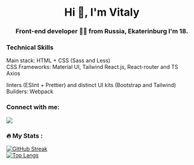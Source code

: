 <h1 align="center">Hi 👋, I'm Vitaly</h1>
<h3 align="center">Front-end developer 👨‍💻 from Russia, Ekaterinburg I'm 18.</h3>

### Technical Skills
Main stack: 
HTML + CSS (Sass and Less) <br />
CSS Frameworks: Material UI, Tailwind
React.js, React-router and TS <br />
Axios

linters (ESlint + Prettier) and distinct UI kits (Bootstrap and Tailwind) <br />
Builders: Webpack


<h3 align="left">Connect with me:</h3>
<a href="https://t.me/izao0"><img src="https://img.shields.io/badge/Telegram-blue?logo=telegram&logoColor=white&style=for-the-badge"/></a>

### :fire: My Stats :
[![GitHub Streak](http://github-readme-streak-stats.herokuapp.com?user=Qahyfo&theme=dark&background=000000)](https://git.io/streak-stats)
<br />
[![Top Langs](https://github-readme-stats.vercel.app/api/top-langs/?username=Qahyfo&layout=compact&theme=vision-friendly-dark)](https://github.com/anuraghazra/github-readme-stats)
<!--
**Qahyfo/Qahyfo** is a ✨ _special_ ✨ repository because its `README.md` (this file) appears on your GitHub profile.

Here are some ideas to get you started:

- 🔭 I’m currently working on ...
- 🌱 I’m currently learning ...
- 👯 I’m looking to collaborate on ...
- 🤔 I’m looking for help with ...
- 💬 Ask me about ...
- 📫 How to reach me: ...
- 😄 Pronouns: ...
- ⚡ Fun fact: ...
-->
